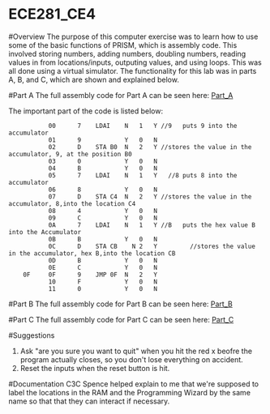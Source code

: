 ECE281_CE4
==========


#Overview
The purpose of this computer exercise was to learn how to use some of the basic functions of PRISM, which is assembly code.  This involved storing numbers, adding numbers, doubling numbers, reading values in from locations/inputs, outputing values, and using loops.  This was all done using a virtual simulator. The functionality for this lab was in parts A, B, and C, which are shown and explained below. 




#Part A
The full assembly code for Part A can be seen here: [Part_A](https://raw.githubusercontent.com/JohnTerragnoli/ECE281_CE4/master/Part%20A%20Code.psm)

The important part of the code is listed below: 

```
		   00	   7	LDAI	N	1	Y //9	puts 9 into the accumulator
		   01	   9			Y	0	N
		   02	   D	STA	B0	N	2	Y //stores the value in the accumulator, 9, at the position B0	
		   03	   0			Y	0	N
		   04	   B			Y	0	N
		   05	   7	LDAI	N	1	Y   //8	puts 8 into the accumulator
		   06	   8		  	Y	0	N
		   07	   D	STA	C4	N	2	Y //stores the value in the accumulator, 8,into the location C4
		   08	   4			Y	0	N
		   09	   C			Y	0	N
		   0A	   7	LDAI	N	1	Y //B	puts the hex value B into the Accumulator
		   0B	   B			Y	0	N
		   0C	   D	STA	CB    N	2	Y         //stores the value in the accumulator, hex B,into the location CB
		   0D	   B			Y	0	N
		   0E	   C			Y	0	N
	0F	   0F	   9	JMP	0F	N	2	Y
		   10	   F			Y	0	N
		   11	   0			Y	0	N

```

#Part B
The full assembly code for Part B can be seen here: [Part_B](https://raw.githubusercontent.com/JohnTerragnoli/ECE281_CE4/master/Part%20B%20Code.psm)

#Part C
The full assembly code for Part C can be seen here: [Part_C](https://raw.githubusercontent.com/JohnTerragnoli/ECE281_CE4/master/Part%20C%20Code.psm)






#Suggestions
1. Ask "are you sure you want to quit" when you hit the red x beofre the program actually closes, so you don't lose everything on accident. 
2. Reset the inputs when the reset button is hit.  


#Documentation
C3C Spence helped explain to me that we're supposed to label the locations in the RAM and the Programming Wizard by the same name so that that they can interact if necessary.  
